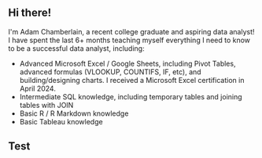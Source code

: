 ## Hi there!


I'm Adam Chamberlain, a recent college graduate and aspiring data analyst! I have spent the last 6+ months teaching myself everything I need to know to be a successful data analyst, including:

- Advanced Microsoft Excel / Google Sheets, including Pivot Tables, advanced formulas (VLOOKUP, COUNTIFS, IF, etc), and building/designing charts. I received a Microsoft Excel certification in April 2024.
- Intermediate SQL knowledge, including temporary tables and joining tables with JOIN
- Basic R / R Markdown knowledge
- Basic Tableau knowledge

## Test
